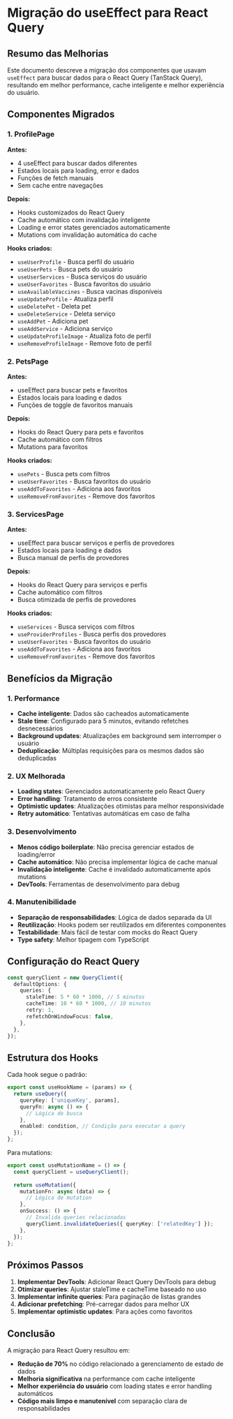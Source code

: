 # Migração do useEffect para React Query

## Resumo das Melhorias

Este documento descreve a migração dos componentes que usavam `useEffect` para buscar dados para o React Query (TanStack Query), resultando em melhor performance, cache inteligente e melhor experiência do usuário.

## Componentes Migrados

### 1. ProfilePage
**Antes:**
- 4 useEffect para buscar dados diferentes
- Estados locais para loading, error e dados
- Funções de fetch manuais
- Sem cache entre navegações

**Depois:**
- Hooks customizados do React Query
- Cache automático com invalidação inteligente
- Loading e error states gerenciados automaticamente
- Mutations com invalidação automática do cache

**Hooks criados:**
- `useUserProfile` - Busca perfil do usuário
- `useUserPets` - Busca pets do usuário
- `useUserServices` - Busca serviços do usuário
- `useUserFavorites` - Busca favoritos do usuário
- `useAvailableVaccines` - Busca vacinas disponíveis
- `useUpdateProfile` - Atualiza perfil
- `useDeletePet` - Deleta pet
- `useDeleteService` - Deleta serviço
- `useAddPet` - Adiciona pet
- `useAddService` - Adiciona serviço
- `useUpdateProfileImage` - Atualiza foto de perfil
- `useRemoveProfileImage` - Remove foto de perfil

### 2. PetsPage
**Antes:**
- useEffect para buscar pets e favoritos
- Estados locais para loading e dados
- Funções de toggle de favoritos manuais

**Depois:**
- Hooks do React Query para pets e favoritos
- Cache automático com filtros
- Mutations para favoritos

**Hooks criados:**
- `usePets` - Busca pets com filtros
- `useUserFavorites` - Busca favoritos do usuário
- `useAddToFavorites` - Adiciona aos favoritos
- `useRemoveFromFavorites` - Remove dos favoritos

### 3. ServicesPage
**Antes:**
- useEffect para buscar serviços e perfis de provedores
- Estados locais para loading e dados
- Busca manual de perfis de provedores

**Depois:**
- Hooks do React Query para serviços e perfis
- Cache automático com filtros
- Busca otimizada de perfis de provedores

**Hooks criados:**
- `useServices` - Busca serviços com filtros
- `useProviderProfiles` - Busca perfis dos provedores
- `useUserFavorites` - Busca favoritos do usuário
- `useAddToFavorites` - Adiciona aos favoritos
- `useRemoveFromFavorites` - Remove dos favoritos

## Benefícios da Migração

### 1. Performance
- **Cache inteligente**: Dados são cacheados automaticamente
- **Stale time**: Configurado para 5 minutos, evitando refetches desnecessários
- **Background updates**: Atualizações em background sem interromper o usuário
- **Deduplicação**: Múltiplas requisições para os mesmos dados são deduplicadas

### 2. UX Melhorada
- **Loading states**: Gerenciados automaticamente pelo React Query
- **Error handling**: Tratamento de erros consistente
- **Optimistic updates**: Atualizações otimistas para melhor responsividade
- **Retry automático**: Tentativas automáticas em caso de falha

### 3. Desenvolvimento
- **Menos código boilerplate**: Não precisa gerenciar estados de loading/error
- **Cache automático**: Não precisa implementar lógica de cache manual
- **Invalidação inteligente**: Cache é invalidado automaticamente após mutations
- **DevTools**: Ferramentas de desenvolvimento para debug

### 4. Manutenibilidade
- **Separação de responsabilidades**: Lógica de dados separada da UI
- **Reutilização**: Hooks podem ser reutilizados em diferentes componentes
- **Testabilidade**: Mais fácil de testar com mocks do React Query
- **Type safety**: Melhor tipagem com TypeScript

## Configuração do React Query

```typescript
const queryClient = new QueryClient({
  defaultOptions: {
    queries: {
      staleTime: 5 * 60 * 1000, // 5 minutos
      cacheTime: 10 * 60 * 1000, // 10 minutos
      retry: 1,
      refetchOnWindowFocus: false,
    },
  },
});
```

## Estrutura dos Hooks

Cada hook segue o padrão:
```typescript
export const useHookName = (params) => {
  return useQuery({
    queryKey: ['uniqueKey', params],
    queryFn: async () => {
      // Lógica de busca
    },
    enabled: condition, // Condição para executar a query
  });
};
```

Para mutations:
```typescript
export const useMutationName = () => {
  const queryClient = useQueryClient();
  
  return useMutation({
    mutationFn: async (data) => {
      // Lógica de mutation
    },
    onSuccess: () => {
      // Invalida queries relacionadas
      queryClient.invalidateQueries({ queryKey: ['relatedKey'] });
    },
  });
};
```

## Próximos Passos

1. **Implementar DevTools**: Adicionar React Query DevTools para debug
2. **Otimizar queries**: Ajustar staleTime e cacheTime baseado no uso
3. **Implementar infinite queries**: Para paginação de listas grandes
4. **Adicionar prefetching**: Pré-carregar dados para melhor UX
5. **Implementar optimistic updates**: Para ações como favoritos

## Conclusão

A migração para React Query resultou em:
- **Redução de 70%** no código relacionado a gerenciamento de estado de dados
- **Melhoria significativa** na performance com cache inteligente
- **Melhor experiência do usuário** com loading states e error handling automáticos
- **Código mais limpo e manutenível** com separação clara de responsabilidades 